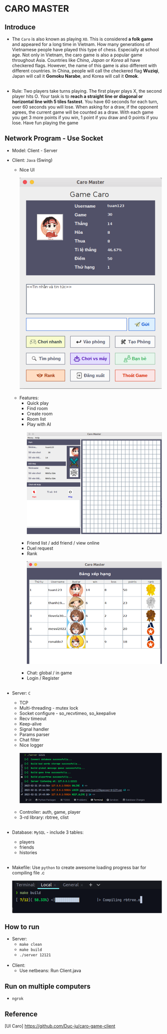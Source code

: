 # CARO MASTER

## Introduce
- The `Caro` is also known as playing `XO`. This is considered **a folk game** and appeared for a long time in Vietnam. 
  How many generations of Vietnamese people have played this type of chess. Especially at school age.
  Not only in Vietnam, the caro game is also a popular game throughout Asia. Countries like _China_, 
  _Japan_ or _Korea_ all have checkered flags. However, the name of this game is also different with different 
  countries. In China, people will call the checkered flag **Wuziqi**, Japan will call it **Gomoku Narabe**, 
  and Korea will call it **Omok**. <br /> <br />

- Rule:
  Two players take turns playing. The first player plays X, the second player hits O. 
  Your task is to **reach a straight line or diagonal or horizontal line with 5 tiles fastest**.
  You have 60 seconds for each turn, over 60 seconds you will lose.
  When asking for a draw, if the opponent agrees, the current game will be counted as a draw.
  With each game you get 3 more points if you win, 1 point if you draw and 0 points if you lose.
  Have fun playing the game 

## Network Program - Use Socket

- Model: Client - Server

- Client: `Java` (Swing)
  - Nice UI <br /> <br />
  ![Home page](client/assets/image/carohome.png) <br /> <br />
  - Features:
    - Quick play
    - Find room
    - Create room
    - Room list
    - Play with AI <br /> <br />
    ![Caro board](client/assets/image/playcaro.png) <br /> <br />
    - Friend list / add friend / view online
    - Duel request
    - Rank <br /> <br />
    ![Rank](client/assets/image/rank.png) <br /> <br />
    - Chat: global / in game
    - Login / Register
      <br /> <br />
- Server: `C`
  - TCP
  - Multi-threading - mutex lock
  - Socket configure - so_recvtimeo, so_keepalive
  - Recv timeout
  - Keep-alive
  - Signal handler
  - Params parser
  - Chat filter
  - Nice logger <br /> <br />
  ![logger](client/assets/image/loggerserver.png) <br /> <br />
  - Controller: auth, game, player
  - 3-rd library: rbtree, clist
    <br /> <br />
- Database: `MySQL` - include 3 tables:
  - players
  - friends
  - histories
    <br /> <br />
- Makefile: Use `python` to create awesome loading progress bar for compiling file .c <br /> <br />
  ![progress bar](client/assets/image/progress.png)

## How to run
- Server:
  - `make clean`
  - `make build`
  - `./server 12121`
    <br /> <br />
- Client:
  - Use netbeans: Run Client.java

## Run on multiple computers
- ``ngrok``

## Reference
[UI Caro] <https://github.com/Duc-ju/caro-game-client>